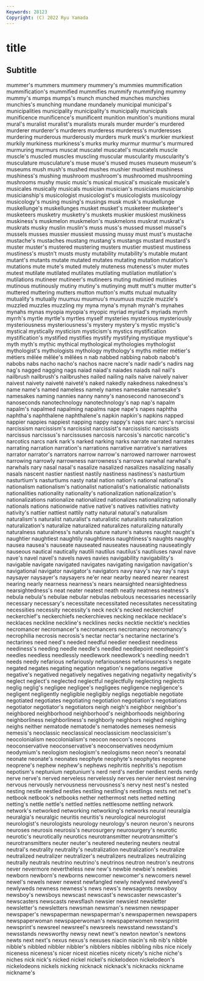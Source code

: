 ```yaml
---
Keywords: 28123
Copyright: (C) 2022 Ryu Yamada
---
```



# title

## Subtitle
 mummer's mummers mummery mummery's mummies mummification
mummification's mummified mummifies mummify mummifying mummy mummy's mumps mumps's munch
munched munches munchies munchies's munching mundane mundanely municipal municipal's municipalities
municipality municipality's municipally municipals munificence munificence's munificent munition munition's munitions
mural mural's muralist muralist's muralists murals murder murder's murdered murderer
murderer's murderers murderess murderess's murderesses murdering murderous murderously murders murk
murk's murkier murkiest murkily murkiness murkiness's murks murky murmur murmur's
murmured murmuring murmurs muscat muscatel muscatel's muscatels muscle muscle's muscled
muscles muscling muscular muscularity muscularity's musculature musculature's muse muse's mused
muses museum museum's museums mush mush's mushed mushes mushier mushiest
mushiness mushiness's mushing mushroom mushroom's mushroomed mushrooming mushrooms mushy music
music's musical musical's musicale musicale's musicales musically musicals musician musician's
musicians musicianship musicianship's musicologist musicologist's musicologists musicology musicology's musing musing's
musings musk musk's muskellunge muskellunge's muskellunges musket musket's musketeer musketeer's
musketeers musketry musketry's muskets muskier muskiest muskiness muskiness's muskmelon muskmelon's
muskmelons muskrat muskrat's muskrats musky muslin muslin's muss muss's mussed
mussel mussel's mussels musses mussier mussiest mussing mussy must must's
mustache mustache's mustaches mustang mustang's mustangs mustard mustard's muster muster's
mustered mustering musters mustier mustiest mustiness mustiness's mustn't musts musty
mutability mutability's mutable mutant mutant's mutants mutate mutated mutates mutating
mutation mutation's mutations mute mute's muted mutely muteness muteness's muter
mutes mutest mutilate mutilated mutilates mutilating mutilation mutilation's mutilations mutineer
mutineer's mutineers muting mutinied mutinies mutinous mutinously mutiny mutiny's mutinying
mutt mutt's mutter mutter's muttered muttering mutters mutton mutton's mutts
mutual mutuality mutuality's mutually muumuu muumuu's muumuus muzzle muzzle's muzzled
muzzles muzzling my myna myna's mynah mynah's mynahes mynahs mynas
myopia myopia's myopic myriad myriad's myriads myrrh myrrh's myrtle myrtle's
myrtles myself mysteries mysterious mysteriously mysteriousness mysteriousness's mystery mystery's mystic
mystic's mystical mystically mysticism mysticism's mystics mystification mystification's mystified mystifies
mystify mystifying mystique mystique's myth myth's mythic mythical mythological mythologies
mythologist mythologist's mythologists mythology mythology's myths métier métier's métiers mêlée
mêlée's mêlées n nab nabbed nabbing nabob nabob's nabobs nabs
nacho nacho's nachos nacre nacre's nadir nadir's nadirs nag nag's
nagged nagging nags naiad naiad's naiades naiads nail nail's nailbrush
nailbrush's nailbrushes nailed nailing nails naive naively naiver naivest naivety
naiveté naiveté's naked nakedly nakedness nakedness's name name's named nameless
namely names namesake namesake's namesakes naming nannies nanny nanny's nanosecond
nanosecond's nanoseconds nanotechnology nanotechnology's nap nap's napalm napalm's napalmed napalming
napalms nape nape's napes naphtha naphtha's naphthalene naphthalene's napkin napkin's
napkins napped nappier nappies nappiest napping nappy nappy's naps narc
narc's narcissi narcissism narcissism's narcissist narcissist's narcissistic narcissists narcissus narcissus's
narcissuses narcosis narcosis's narcotic narcotic's narcotics narcs nark nark's narked
narking narks narrate narrated narrates narrating narration narration's narrations narrative
narrative's narratives narrator narrator's narrators narrow narrow's narrowed narrower narrowest
narrowing narrowly narrowness narrowness's narrows narwhal narwhal's narwhals nary nasal
nasal's nasalize nasalized nasalizes nasalizing nasally nasals nascent nastier nastiest
nastily nastiness nastiness's nasturtium nasturtium's nasturtiums nasty natal nation nation's
national national's nationalism nationalism's nationalist nationalist's nationalistic nationalists nationalities nationality
nationality's nationalization nationalization's nationalizations nationalize nationalized nationalizes nationalizing nationally nationals
nations nationwide native native's natives nativities nativity nativity's nattier nattiest
nattily natty natural natural's naturalism naturalism's naturalist naturalist's naturalistic naturalists
naturalization naturalization's naturalize naturalized naturalizes naturalizing naturally naturalness naturalness's naturals
nature nature's natures naught naught's naughtier naughtiest naughtily naughtiness naughtiness's
naughts naughty nausea nausea's nauseate nauseated nauseates nauseating nauseatingly nauseous
nautical nautically nautili nautilus nautilus's nautiluses naval nave nave's navel
navel's navels naves navies navigability navigability's navigable navigate navigated navigates
navigating navigation navigation's navigational navigator navigator's navigators navy navy's nay
nay's nays naysayer naysayer's naysayers ne'er near nearby neared nearer
nearest nearing nearly nearness nearness's nears nearsighted nearsightedness nearsightedness's neat
neater neatest neath neatly neatness neatness's nebula nebula's nebulae nebular
nebulas nebulous necessaries necessarily necessary necessary's necessitate necessitated necessitates necessitating
necessities necessity necessity's neck neck's necked neckerchief neckerchief's neckerchiefs neckerchieves
necking necklace necklace's necklaces neckline neckline's necklines necks necktie necktie's
neckties necromancer necromancer's necromancers necromancy necromancy's necrophilia necrosis necrosis's nectar
nectar's nectarine nectarine's nectarines need need's needed needful needier neediest
neediness neediness's needing needle needle's needled needlepoint needlepoint's needles needless
needlessly needlework needlework's needling needn't needs needy nefarious nefariously nefariousness
nefariousness's negate negated negates negating negation negation's negations negative negative's
negatived negatively negatives negativing negativity negativity's neglect neglect's neglected neglectful
neglectfully neglecting neglects neglig neglig's negligee negligee's negligees negligence negligence's
negligent negligently negligible negligibly negligs negotiable negotiate negotiated negotiates negotiating
negotiation negotiation's negotiations negotiator negotiator's negotiators neigh neigh's neighbor neighbor's
neighbored neighborhood neighborhood's neighborhoods neighboring neighborliness neighborliness's neighborly neighbors neighed
neighing neighs neither nematode nematode's nematodes nemeses nemesis nemesis's neoclassic
neoclassical neoclassicism neoclassicism's neocolonialism neocolonialism's neocon neocon's neocons neoconservative neoconservative's
neoconservatives neodymium neodymium's neologism neologism's neologisms neon neon's neonatal neonate
neonate's neonates neophyte neophyte's neophytes neoprene neoprene's nephew nephew's nephews
nephritis nephritis's nepotism nepotism's neptunium neptunium's nerd nerd's nerdier nerdiest
nerds nerdy nerve nerve's nerved nerveless nervelessly nerves nervier nerviest
nerving nervous nervously nervousness nervousness's nervy nest nest's nested nesting
nestle nestled nestles nestling nestling's nestlings nests net net's netbook
netbook's netbooks nether nethermost nets netted netting netting's nettle nettle's
nettled nettles nettlesome nettling network network's networked networking networking's networks
neural neuralgia neuralgia's neuralgic neuritis neuritis's neurological neurologist neurologist's neurologists
neurology neurology's neuron neuron's neurons neuroses neurosis neurosis's neurosurgery neurosurgery's
neurotic neurotic's neurotically neurotics neurotransmitter neurotransmitter's neurotransmitters neuter neuter's neutered
neutering neuters neutral neutral's neutrality neutrality's neutralization neutralization's neutralize neutralized
neutralizer neutralizer's neutralizers neutralizes neutralizing neutrally neutrals neutrino neutrino's neutrinos
neutron neutron's neutrons never nevermore nevertheless new new's newbie newbie's
newbies newborn newborn's newborns newcomer newcomer's newcomers newel newel's newels
newer newest newfangled newly newlywed newlywed's newlyweds newness newness's news
news's newsagents newsboy newsboy's newsboys newscast newscast's newscaster newscaster's newscasters
newscasts newsflash newsier newsiest newsletter newsletter's newsletters newsman newsman's newsmen
newspaper newspaper's newspaperman newspaperman's newspapermen newspapers newspaperwoman newspaperwoman's newspaperwomen newsprint
newsprint's newsreel newsreel's newsreels newsstand newsstand's newsstands newsworthy newsy newt
newt's newton newton's newtons newts next next's nexus nexus's nexuses
niacin niacin's nib nib's nibble nibble's nibbled nibbler nibbler's nibblers
nibbles nibbling nibs nice nicely niceness niceness's nicer nicest niceties
nicety nicety's niche niche's niches nick nick's nicked nickel nickel's
nickelodeon nickelodeon's nickelodeons nickels nicking nicknack nicknack's nicknacks nickname nickname's
